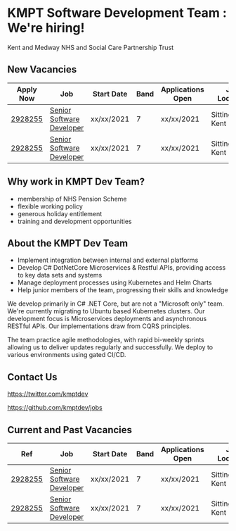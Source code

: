 # KMPT Software Development Team : We're hiring!
Kent and Medway NHS and Social Care Partnership Trust

## New Vacancies

|Apply Now |Job | Start Date | Band | Applications Open | Job Location | Contact |
|------|------|------|--|----|----|----|
|[2928255](http://kentmedway.healthjobsuk.com/vacancy/2928255)|[Senior Software Developer](2021/senior-software-developer.md)|xx/xx/2021|7|xx/xx/2021|Sittingborne, Kent|[Chat](mailto:kmpt.jointhedevteam@nhs.net) |
|[2928255](http://kentmedway.healthjobsuk.com/vacancy/2928255)|[Senior Software Developer](2021/senior-software-developer.md)|xx/xx/2021|7|xx/xx/2021|Sittingborne, Kent|[Chat](mailto:kmpt.jointhedevteam@nhs.net)  |

## Why work in KMPT Dev Team?

- membership of NHS Pension Scheme
- flexible working policy
- generous holiday entitlement
- training and development opportunities

## About the KMPT Dev Team
- Implement integration between internal and external platforms
- Develop C# DotNetCore Microservices & Restful APIs, providing access to key data sets and systems
- Manage deployment processes using Kubernetes and Helm Charts
- Help junior members of the team, progressing their skills and knowledge

We develop primarily in C# .NET Core, but are not a "Microsoft only" team. We're currently migrating to Ubuntu based Kubernetes clusters. Our development focus is Microservices deployments and asynchronous RESTful APIs. Our implementations draw from CQRS principles.

The team practice agile methodologies, with rapid bi-weekly sprints allowing us to deliver updates regularly and successfully. We deploy to various environments using gated CI/CD.

## Contact Us
https://twitter.com/kmptdev

https://github.com/kmptdev/jobs

## Current and Past Vacancies

|Ref |Job | Start Date | Band | Applications Open | Job Location | Contact |
|------|------|------|--|----|----|----|
|[2928255](http://kentmedway.healthjobsuk.com/vacancy/2928255)|[Senior Software Developer](2021/senior-software-developer.md)|xx/xx/2021|7|xx/xx/2021|Sittingborne, Kent|[Chat](mailto:kmpt.jointhedevteam@nhs.net) |
|[2928255](http://kentmedway.healthjobsuk.com/vacancy/2928255)|[Senior Software Developer](2021/senior-software-developer.md)|xx/xx/2021|7|xx/xx/2021|Sittingborne, Kent|[Chat](mailto:kmpt.jointhedevteam@nhs.net)  |